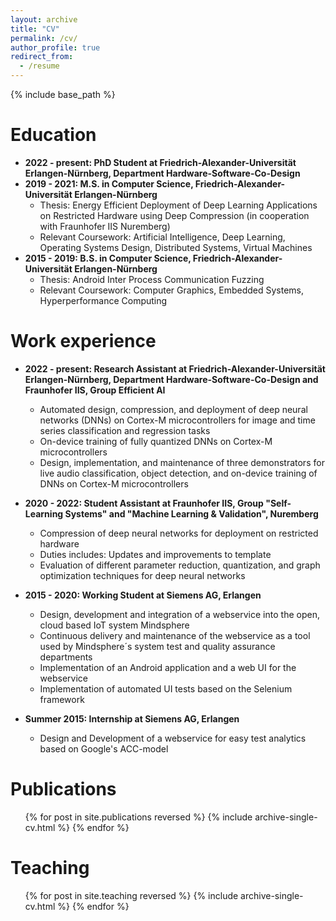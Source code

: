 ```yaml
---
layout: archive
title: "CV"
permalink: /cv/
author_profile: true
redirect_from:
  - /resume
---
```


{% include base_path %}

Education
======
* **2022 - present:  PhD Student at Friedrich-Alexander-Universität Erlangen-Nürnberg, Department Hardware-Software-Co-Design**
* **2019 - 2021: M.S. in Computer Science, Friedrich-Alexander-Universität Erlangen-Nürnberg**
  * Thesis: Energy Efficient Deployment of Deep Learning Applications on Restricted Hardware using Deep Compression (in cooperation with Fraunhofer IIS Nuremberg)
  * Relevant Coursework: Artificial Intelligence, Deep Learning, Operating Systems Design, Distributed Systems, Virtual Machines
* **2015 - 2019: B.S. in Computer Science, Friedrich-Alexander-Universität Erlangen-Nürnberg**
  * Thesis: Android Inter Process Communication Fuzzing
  * Relevant Coursework: Computer Graphics, Embedded Systems, Hyperperformance Computing

Work experience
======
* **2022 - present: Research Assistant at Friedrich-Alexander-Universität Erlangen-Nürnberg, Department Hardware-Software-Co-Design and Fraunhofer IIS, Group Efficient AI**
  * Automated design, compression, and deployment of deep neural networks (DNNs) on Cortex-M microcontrollers for image and time series classification and regression tasks
  * On-device training of fully quantized DNNs on Cortex-M microcontrollers
  * Design, implementation, and maintenance of three demonstrators for live audio classification, object detection, and on-device training of DNNs on Cortex-M microcontrollers

* **2020 - 2022: Student Assistant at Fraunhofer IIS, Group "Self-Learning Systems" and "Machine Learning & Validation", Nuremberg**
  * Compression of deep neural networks for deployment on restricted hardware
  * Duties includes: Updates and improvements to template
  * Evaluation of different parameter reduction, quantization, and graph optimization techniques for deep neural networks

* **2015 - 2020: Working Student at Siemens AG, Erlangen**
  * Design, development and integration of a webservice into the open, cloud based IoT system Mindsphere
  * Continuous delivery and maintenance of the webservice as a tool used by Mindsphere´s system test and quality assurance departments
  * Implementation of an Android application and a web UI for the webservice
  * Implementation of automated UI tests based on the Selenium framework

* **Summer 2015: Internship at Siemens AG, Erlangen**
  * Design and Development of a webservice for easy test analytics based on Google's ACC-model
  
<!-- Skills
======
* Skill 1
* Skill 2
  * Sub-skill 2.1
  * Sub-skill 2.2
  * Sub-skill 2.3
* Skill 3 -->

Publications
======
  <ul>{% for post in site.publications reversed %}
    {% include archive-single-cv.html %}
  {% endfor %}</ul>
  
<!--Talks
======
  <ul>{% for post in site.talks reversed %}
    {% include archive-single-talk-cv.html  %}
  {% endfor %}</ul> -->
  
Teaching
======
  <ul>{% for post in site.teaching reversed %}
    {% include archive-single-cv.html %}
  {% endfor %}</ul>
  
<!-- Service and leadership
======
* Currently signed in to 43 different slack teams -->
